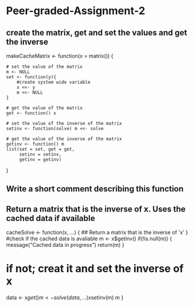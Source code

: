# Peer-graded-Assignment-2
## create the matrix, get and set the values and get the inverse
makeCacheMatrix <- function(x = matrix()) {
    
    # set the value of the matrix
    m <- NULL
    set <- function(y){
        #create system wide variable
        x <<- y
        m <<- NULL
    }
    
    # get the value of the matrix
    get <- function() x
    
    # set the value of the inverse of the matrix
    setinv <- function(solve) m <<- solve
    
    # get the value of the inverse of the matrix
    getinv <- function() m
    list(set = set, get = get,
         setinv = setinv,
         getinv = getinv)
}
## Write a short comment describing this function
## Return a matrix that is the inverse of x. Uses the cached data if available 

cacheSolve <- function(x, ...) {
    ## Return a matrix that is the inverse of 'x'
}
#check if the cached data is avaliable 
m <- x$getinv()
if(!is.null(m)) {
    message("Cached data in progress")
    return(m)
}
# if not; creat it and set the inverse of x
data <- x$get()
m <- solve(data, ...)
x$setinv(m)
m
} 
